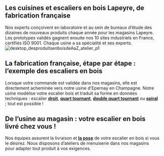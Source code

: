 ## Les cuisines et escaliers en bois Lapeyre, de fabrication française
Nos experts conçoivent en laboratoire et au sein de bureaux d’étude des dizaines de nouveaux produits chaque année pour les magasins Lapeyre. Les prototypes validés gagnent ensuite nos 10 sites industriels en France, certifiés ISO 9001. Chaque usine a sa spécialité et ses experts.
![desktop_desproduitsenboisdeAaZ_atelier_p1](//statics.lapeyre.fr/img/contrib/2bdd4da30020dd06/desktop_desproduitsenboisdeAaZ_atelier_p1.jpg)
##
## La fabrication française, étape par étape : l’exemple des escaliers en bois
Lorsque votre commande est validée dans nos magasins, elle est directement acheminée vers notre usine d'Epernay en Champagne. Notre usine modélise votre escalier bois et traduit sa forme en données techniques : escalier **[droit](/escaliers-CCU0006/escaliers-interieur-CCN0227#facet:-700000000000000450868114111105116&facetContent:&productBeginIndex:0&contentBeginIndex:0&orderBy:3&orderByContent:&pageView:grid&pageViewContent:&minPrice:&maxPrice:&pageSize:&)**, **[quart tournant](/escaliers-CCU0006/escaliers-interieur-CCN0227#facet:-700000000000000450881117971141163211611111711411097110116&facetContent:&productBeginIndex:0&contentBeginIndex:0&orderBy:3&orderByContent:&pageView:grid&pageViewContent:&minPrice:&maxPrice:&pageSize:&)**, **[double quart tournant](/escaliers-CCU0006/escaliers-interieur-CCN0227#facet:-70000000000000045085032113117971141163211611111711411097110116&facetContent:&productBeginIndex:0&contentBeginIndex:0&orderBy:3&orderByContent:&pageView:grid&pageViewContent:&minPrice:&maxPrice:&pageSize:&)** ou **[spiral](/escaliers-CCU0006/escaliers-interieur-CCN0227#facet:-70000000000000045088311210511497108&facetContent:&productBeginIndex:0&contentBeginIndex:0&orderBy:3&orderByContent:&pageView:grid&pageViewContent:&minPrice:&maxPrice:&pageSize:&)** ; tout est possible !
## De l’usine au magasin : votre escalier en bois livré chez vous !
Nos équipes assurent la livraison et **[la pose](/c/services/installation-lapeyre)** de votre escalier en bois si vous le désirez. Nous disposons d’ateliers de menuiserie dans nos magasins pour adapter tout produit à vos exigences.